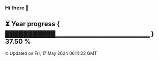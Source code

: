 ### Hi there 👋
⏳ Year progress { ███████████▁▁▁▁▁▁▁▁▁▁▁▁▁▁▁▁▁▁▁ } 37.50 %
---
⏰ Updated on Fri, 17 May 2024 06:11:22 GMT

